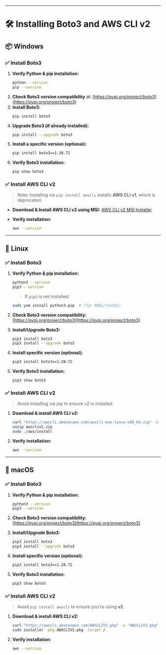 

---

# 🛠 Installing Boto3 and AWS CLI v2


## 📦 Windows

### ✅ Install Boto3

1. **Verify Python & pip installation:**
   ```bash
   python --version
   pip --version
   ```
2. **Check Boto3 version compatibility** at: [https://pypi.org/project/boto3](https://pypi.org/project/boto3)  
3. **Install Boto3:**
   ```bash
   pip install boto3
   ```
4. **Upgrade Boto3 (if already installed):**
   ```bash
   pip install --upgrade boto3
   ```
5. **Install a specific version (optional):**
   ```bash
   pip install boto3==1.28.72
   ```
6. **Verify Boto3 installation:**
   ```bash
   pip show boto3
   ```

### ✅ Install AWS CLI v2

> Note: Installing via `pip install awscli` installs **AWS CLI v1**, which is deprecated.

- **Download & Install AWS CLI v2 using MSI:**
  [AWS CLI v2 MSI Installer](https://awscli.amazonaws.com/AWSCLIV2.msi)

- **Verify installation:**
  ```bash
  aws --version
  ```

---

## 🐧 Linux

### ✅ Install Boto3

1. **Verify Python & pip installation:**
   ```bash
   python3 --version
   pip3 --version
   ```
   > If `pip3` is not installed:
   ```bash
   sudo yum install python3-pip  # (for RHEL/CentOS)
   ```

2. **Check Boto3 version compatibility:**  
   [https://pypi.org/project/boto3](https://pypi.org/project/boto3)

3. **Install/Upgrade Boto3:**
   ```bash
   pip3 install boto3
   pip3 install --upgrade boto3
   ```

4. **Install specific version (optional):**
   ```bash
   pip3 install boto3==1.28.72
   ```

5. **Verify Boto3 installation:**
   ```bash
   pip3 show boto3
   ```

### ✅ Install AWS CLI v2

> Avoid installing via pip to ensure v2 is installed.

1. **Download & install AWS CLI v2:**
   ```bash
   curl "https://awscli.amazonaws.com/awscli-exe-linux-x86_64.zip" -o "awscliv2.zip"
   unzip awscliv2.zip
   sudo ./aws/install
   ```

2. **Verify installation:**
   ```bash
   aws --version
   ```

---

## 🍎 macOS

### ✅ Install Boto3

1. **Verify Python & pip installation:**
   ```bash
   python3 --version
   pip3 --version
   ```

2. **Check Boto3 version compatibility:**  
   [https://pypi.org/project/boto3](https://pypi.org/project/boto3)

3. **Install/Upgrade Boto3:**
   ```bash
   pip3 install boto3
   pip3 install --upgrade boto3
   ```

4. **Install specific version (optional):**
   ```bash
   pip3 install boto3==1.28.72
   ```

5. **Verify Boto3 installation:**
   ```bash
   pip3 show boto3
   ```

### ✅ Install AWS CLI v2

> Avoid `pip install awscli` to ensure you're using **v2**.

1. **Download & install AWS CLI v2:**
   ```bash
   curl "https://awscli.amazonaws.com/AWSCLIV2.pkg" -o "AWSCLIV2.pkg"
   sudo installer -pkg AWSCLIV2.pkg -target /
   ```

2. **Verify installation:**
   ```bash
   aws --version
   ```
